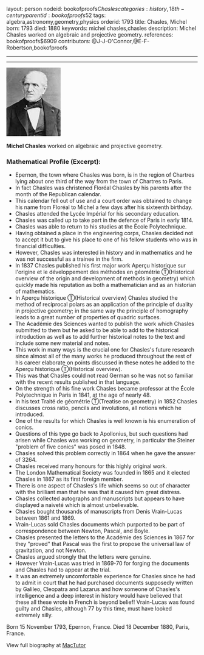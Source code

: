 layout: person
nodeid: bookofproofs$Chasles
categories: history,18th-century
parentid: bookofproofs$52
tags: algebra,astronomy,geometry,physics
orderid: 1793
title: Chasles, Michel
born: 1793
died: 1880
keywords: michel chasles,chasles
description: Michel Chasles worked on algebraic and projective geometry.
references: bookofproofs$6909
contributors: @J-J-O'Connor,@E-F-Robertson,bookofproofs

---



---

![Chasles.jpg](https://github.com/bookofproofs/bookofproofs.github.io/blob/main/_sources/_assets/images/portraits/Chasles.jpg?raw=true)

**Michel Chasles** worked on algebraic and projective geometry.

### Mathematical Profile (Excerpt):
* Epernon, the town where Chasles was born, is in the region of Chartres lying about one third of the way from the town of Chartres to Paris.
* In fact  Chasles was christened Floréal Chasles by his parents after the month of the Republican calendar.
* This calendar fell out of use and a court order was obtained to change his name from Floréal to Michel a few days after his sixteenth birthday.
* Chasles attended the Lycée Impérial for his secondary education.
* Chasles was called up to take part in the defence of Paris in early 1814.
* Chasles was able to return to his studies at the École Polytechnique.
* Having obtained a place in the engineering corps, Chasles decided not to accept it but to give his place to one of his fellow students who was in financial difficulties.
* However, Chasles was interested in history and in mathematics and he was not successful as a trainee in the firm.
* In 1837 Chasles published his first major work Aperçu historique sur l'origine et le développement des méthodes en géométrie Ⓣ(Historical overview of the origin and development of methods in geometry) which quickly made his reputation as both a mathematician and as an historian of mathematics.
* In Aperçu historique Ⓣ(Historical overview)  Chasles studied the method of reciprocal polars as an application of the principle of duality in projective geometry; in the same way the principle of homography leads to a great number of properties of quadric surfaces.
* The Académie des Sciences wanted to publish the work which Chasles submitted to them but he asked to be able to add to the historical introduction as well as to add further historical notes to the text and include some new material and notes.
* This work in many ways is the crucial one for Chasles's future research since almost all of the many works he produced throughout the rest of his career elaborate on points discussed in these notes he added to the Aperçu historique Ⓣ(Historical overview).
* This was that Chasles could not read German so he was not so familiar with the recent results published in that language.
* On the strength of his fine work Chasles became professor at the École Polytechnique in Paris in 1841, at the age of nearly 48.
* In his text Traité de géométrie Ⓣ(Treatise on geometry) in 1852 Chasles discusses cross ratio, pencils and involutions, all notions which he introduced.
* One of the results for which Chasles is well known is his enumeration of conics.
* Questions of this type go back to Apollonius, but such questions had arisen while Chasles was working on geometry, in particular the Steiner "problem of five conics" was posed in 1848.
* Chasles solved this problem correctly in 1864 when he gave the answer of 3264.
* Chasles received many honours for this highly original work.
* The London Mathematical Society was founded in 1865 and it elected Chasles in 1867 as its first foreign member.
* There is one aspect of Chasles's life which seems so out of character with the brilliant man that he was that it caused him great distress.
* Chasles collected autographs and manuscripts but appears to have displayed a naiveté which is almost unbelievable.
* Chasles bought thousands of manuscripts from Denis Vrain-Lucas between 1861 and 1869.
* Vrain-Lucas sold Chasles documents which purported to be part of correspondence between Newton, Pascal, and Boyle.
* Chasles presented the letters to the Académie des Sciences in 1867 for they "proved" that Pascal was the first to propose the universal law of gravitation, and not Newton.
* Chasles argued strongly that the letters were genuine.
* However Vrain-Lucas was tried in 1869-70 for forging the documents and Chasles had to appear at the trial.
* It was an extremely uncomfortable experience for Chasles since he had to admit in court that he had purchased documents supposedly written by Galileo, Cleopatra and Lazarus and how someone of Chasles's intelligence and a deep interest in history would have believed that these all these wrote in French is beyond belief! Vrain-Lucas was found guilty and Chasles, although 77 by this time, must have looked extremely silly.

Born 15 November 1793, Epernon, France. Died 18 December 1880, Paris, France.

View full biography at [MacTutor](https://mathshistory.st-andrews.ac.uk/Biographies/Chasles/)
